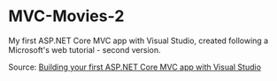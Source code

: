 # MVC-Movies-2
My first ASP.NET Core MVC app with Visual Studio, created following a Microsoft's web tutorial - second version.

Source: [Building your first ASP.NET Core MVC app with Visual Studio](https://docs.asp.net/en/latest/tutorials/first-mvc-app/index.html)
